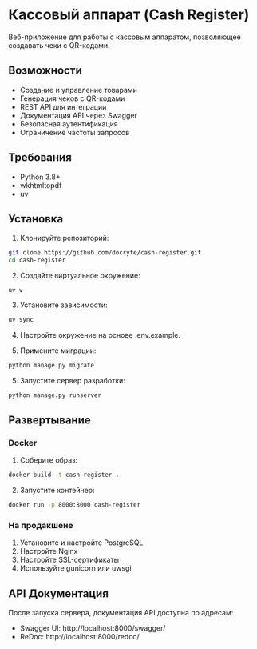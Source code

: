 # Кассовый аппарат (Cash Register)

Веб-приложение для работы с кассовым аппаратом, позволяющее создавать чеки с QR-кодами.

## Возможности

- Создание и управление товарами
- Генерация чеков с QR-кодами
- REST API для интеграции
- Документация API через Swagger
- Безопасная аутентификация
- Ограничение частоты запросов

## Требования

- Python 3.8+
- wkhtmltopdf
- uv

## Установка

1. Клонируйте репозиторий:
```bash
git clone https://github.com/docryte/cash-register.git
cd cash-register
```

2. Создайте виртуальное окружение:
```
uv v
```

3. Установите зависимости:
```bash
uv sync
```

4. Настройте окружение на основе .env.example.

4. Примените миграции:
```bash
python manage.py migrate
```
5. Запустите сервер разработки:
```bash
python manage.py runserver
```

## Развертывание

### Docker

1. Соберите образ:
```bash
docker build -t cash-register .
```

2. Запустите контейнер:
```bash
docker run -p 8000:8000 cash-register
```

### На продакшене

1. Установите и настройте PostgreSQL
2. Настройте Nginx
3. Настройте SSL-сертификаты
4. Используйте gunicorn или uwsgi

## API Документация

После запуска сервера, документация API доступна по адресам:
- Swagger UI: http://localhost:8000/swagger/
- ReDoc: http://localhost:8000/redoc/

